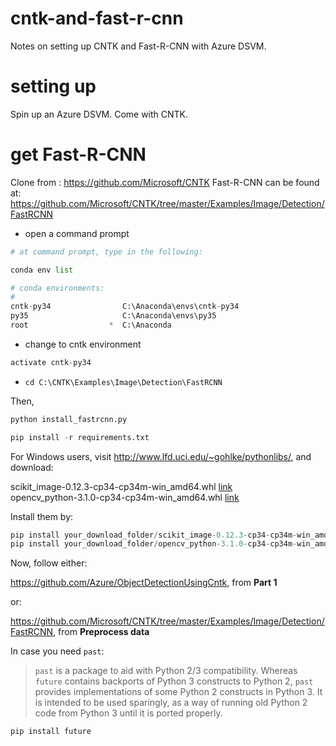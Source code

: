 # cntk-and-fast-r-cnn
Notes on setting up CNTK and Fast-R-CNN with Azure DSVM.

# setting up
Spin up an Azure DSVM. Come with CNTK.

# get Fast-R-CNN
Clone from : https://github.com/Microsoft/CNTK
Fast-R-CNN can be found at: https://github.com/Microsoft/CNTK/tree/master/Examples/Image/Detection/FastRCNN

- open a command prompt

```python
# at command prompt, type in the following:

conda env list

# conda environments:
#
cntk-py34                C:\Anaconda\envs\cntk-py34
py35                     C:\Anaconda\envs\py35
root                  *  C:\Anaconda
```

- change to cntk environment

```python
activate cntk-py34
```

- `cd C:\CNTK\Examples\Image\Detection\FastRCNN`

Then,

```python
python install_fastrcnn.py

pip install -r requirements.txt
```

For Windows users, visit http://www.lfd.uci.edu/~gohlke/pythonlibs/, and download:

scikit_image-0.12.3-cp34-cp34m-win_amd64.whl [link](http://www.lfd.uci.edu/~gohlke/pythonlibs/#scikit-image)  
opencv_python-3.1.0-cp34-cp34m-win_amd64.whl [link](http://www.lfd.uci.edu/~gohlke/pythonlibs/#opencv)

Install them by:

```python
pip install your_download_folder/scikit_image-0.12.3-cp34-cp34m-win_amd64.whl
pip install your_download_folder/opencv_python-3.1.0-cp34-cp34m-win_amd64.whl
```
Now, follow either:

https://github.com/Azure/ObjectDetectionUsingCntk, from **Part 1**

or:

https://github.com/Microsoft/CNTK/tree/master/Examples/Image/Detection/FastRCNN, from **Preprocess data**

In case you need `past`:

>`past` is a package to aid with Python 2/3 compatibility. Whereas `future` contains backports of Python 3 constructs to Python 2, `past` provides implementations of some Python 2 constructs in Python 3. It is intended to be used sparingly, as a way of running old Python 2 code from Python 3 until it is ported properly.

``` python
pip install future
```
